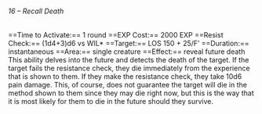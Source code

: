 ###### 16 – Recall Death
==Time to Activate:== 1 round
==EXP Cost:== 2000 EXP
==Resist Check:== (1d4+3)d6 vs WIL*
==Target:== LOS 150 + 25/F’
==Duration:== instantaneous
==Area:== single creature
==Effect:== reveal future death
This ability delves into the future and detects the death of the target. If the target fails the resistance check, they die immediately from the experience that is shown to them. If they make the resistance check, they take 10d6 pain damage. This, of course, does not guarantee the target will die in the method shown to them since they may die right now, but this is the way that it is most likely for them to die in the future should they survive.
